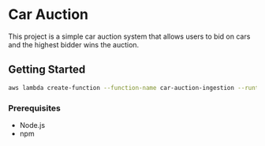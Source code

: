 # Car Auction

This project is a simple car auction system that allows users to bid on cars and the highest bidder wins the auction.

## Getting Started

```sh
aws lambda create-function --function-name car-auction-ingestion --runtime "nodejs20.x" --role arn:aws:iam::123456789012:role/lambda-ex --zip-file "fileb://dist/index.zip" --handler index.handler
```

### Prerequisites

-   Node.js
-   npm
